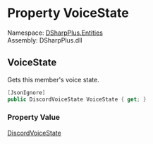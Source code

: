 # Property VoiceState

Namespace: [DSharpPlus.Entities](DSharpPlus.Entities.md)  
Assembly: DSharpPlus.dll

## <a id="DSharpPlus_Entities_DiscordMember_VoiceState"></a>VoiceState

Gets this member's voice state.

```csharp
[JsonIgnore]
public DiscordVoiceState VoiceState { get; }
```

### Property Value

[DiscordVoiceState](DSharpPlus.Entities.DiscordVoiceState.md)

